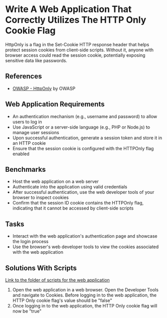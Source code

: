 # Write A Web Application That Correctly Utilizes The HTTP Only Cookie Flag
HttpOnly is a flag in the Set-Cookie HTTP response header that helps protect session cookies from client-side scripts. Without it, anyone with browser access could read the session cookie, potentially exposing sensitive data like passwords.

## References
- [OWASP - HttpOnly](https://www.owasp.org/index.php/HttpOnly) by OWASP

## Web Application Requirements
- An authentication mechanism (e.g., username and password) to allow users to log in
- Use JavaScript or a server-side language (e.g., PHP or Node.js) to manage user sessions
- Upon successful authentication, generate a session token and store it in an HTTP cookie
- Ensure that the session cookie is configured with the HTTPOnly flag enabled


## Benchmarks
- Host the web application on a web server
- Authenticate into the application using valid credentials
- After successful authentication, use the web developer tools of your browser to inspect cookies
- Confirm that the session ID cookie contains the HTTPOnly flag, indicating that it cannot be accessed by client-side scripts

## Tasks
- Interact with the web application's authentication page and showcase the login process
- Use the browser's web developer tools to view the cookies associated with the web application

## Solutions With Scripts
[Link to the folder of scripts for the web application](https://github.com/aaronamran/MCSI-Remote-Cybersecurity-Internship/tree/main/Secure%20Software%20Development/scripts/httponly-cookie)

1. Open the web application in a web browser. Open the Developer Tools and navigate to Cookies. Before logging in to the web application, the HTTP Only cookie flag's value should be "false"
2. Once logging in to the web application, the HTTP Only cookie flag will now be "true"
